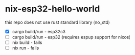 # nix-esp32-hello-world

this repo does not use rust standard library (no_std)

- [x] cargo build/run - esp32c3
- [ ] cargo build/run - esp32 (requires espup support for nixos)
- [ ] nix build - fails
- [ ] nix run - fails
